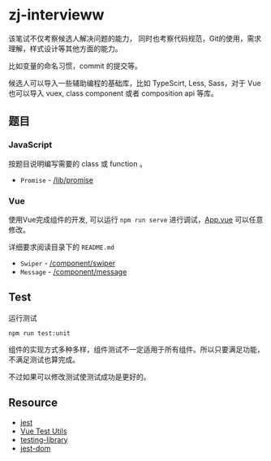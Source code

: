 # zj-intervieww
该笔试不仅考察候选人解决问题的能力， 同时也考察代码规范，Git的使用，需求理解，样式设计等其他方面的能力。

比如变量的命名习惯，commit 的提交等。

候选人可以导入一些辅助编程的基础库，比如 TypeScirt, Less, Sass，对于 Vue 也可以导入 vuex, class component 或者 composition api 等库。
## 题目
### JavaScript
按题目说明编写需要的 class 或 function 。
- `Promise` - [/lib/promise](./src/lib/promise/index.js)

### Vue
使用Vue完成组件的开发, 可以运行 `npm run serve` 进行调试，[App.vue](./src/App.vue) 可以任意修改。

详细要求阅读目录下的 `README.md`
- `Swiper` - [/component/swiper](./src/components/swiper/README.md)
- `Message` - [/component/message](./src/components/message/README.md)

## Test
运行测试
```
npm run test:unit
```
组件的实现方式多种多样，组件测试不一定适用于所有组件。所以只要满足功能，不满足测试也算完成。

不过如果可以修改测试使测试成功是更好的。
## Resource
- [jest](https://jestjs.io/zh-Hans/)
- [Vue Test Utils](https://v1.test-utils.vuejs.org/zh/)
- [testing-library](https://testing-library.com/docs/vue-testing-library/intro)
- [jest-dom](https://testing-library.com/docs/ecosystem-jest-dom/)
